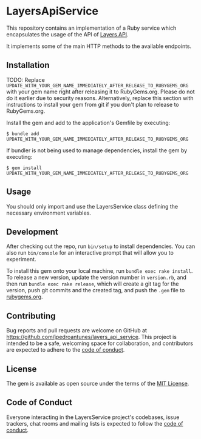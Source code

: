 # LayersApiService

This repository contains an implementation of a Ruby service which encapsulates the usage of the API of [Layers API](https://developers.layers.education/docs/api/apihub/).

It implements some of the main HTTP methods to the available endpoints.

## Installation

TODO: Replace `UPDATE_WITH_YOUR_GEM_NAME_IMMEDIATELY_AFTER_RELEASE_TO_RUBYGEMS_ORG` with your gem name right after releasing it to RubyGems.org. Please do not do it earlier due to security reasons. Alternatively, replace this section with instructions to install your gem from git if you don't plan to release to RubyGems.org.

Install the gem and add to the application's Gemfile by executing:

    $ bundle add UPDATE_WITH_YOUR_GEM_NAME_IMMEDIATELY_AFTER_RELEASE_TO_RUBYGEMS_ORG

If bundler is not being used to manage dependencies, install the gem by executing:

    $ gem install UPDATE_WITH_YOUR_GEM_NAME_IMMEDIATELY_AFTER_RELEASE_TO_RUBYGEMS_ORG

## Usage

You should only import and use the LayersService class defining the necessary environment variables.

## Development

After checking out the repo, run `bin/setup` to install dependencies. You can also run `bin/console` for an interactive prompt that will allow you to experiment.

To install this gem onto your local machine, run `bundle exec rake install`. To release a new version, update the version number in `version.rb`, and then run `bundle exec rake release`, which will create a git tag for the version, push git commits and the created tag, and push the `.gem` file to [rubygems.org](https://rubygems.org).

## Contributing

Bug reports and pull requests are welcome on GitHub at https://github.com/jpedroantunes/layers_api_service. This project is intended to be a safe, welcoming space for collaboration, and contributors are expected to adhere to the [code of conduct](https://github.com/jpedroantunes/layers_api_service/blob/master/CODE_OF_CONDUCT.md).

## License

The gem is available as open source under the terms of the [MIT License](https://opensource.org/licenses/MIT).

## Code of Conduct

Everyone interacting in the LayersService project's codebases, issue trackers, chat rooms and mailing lists is expected to follow the [code of conduct](https://github.com/jpedroantunes/layers_api_service/blob/master/CODE_OF_CONDUCT.md).
